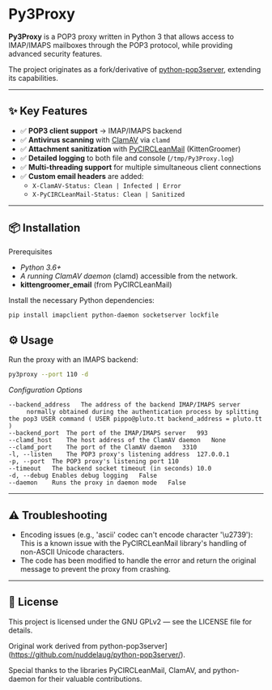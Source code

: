 # Py3Proxy

**Py3Proxy** is a POP3 proxy written in Python 3 that allows access to IMAP/IMAPS mailboxes through the POP3 protocol, while providing advanced security features.  

The project originates as a fork/derivative of [python-pop3server](https://github.com/nuddelaug/python-pop3server/), extending its capabilities.

---

## ✨ Key Features

- ✅ **POP3 client support** → IMAP/IMAPS backend  
- ✅ **Antivirus scanning** with [ClamAV](https://www.clamav.net/) via `clamd`  
- ✅ **Attachment sanitization** with [PyCIRCLeanMail](https://github.com/CIRCL/PyCIRCLeanMail) (KittenGroomer)  
- ✅ **Detailed logging** to both file and console (`/tmp/Py3Proxy.log`)  
- ✅ **Multi-threading support** for multiple simultaneous client connections  
- ✅ **Custom email headers** are added:
  - `X-ClamAV-Status: Clean | Infected | Error`  
  - `X-PyCIRCLeanMail-Status: Clean | Sanitized`  

---

## 📦 Installation

Prerequisites
- *Python 3.6+*
- *A running ClamAV daemon* (clamd) accessible from the network.
- **kittengroomer_email** (from PyCIRCLeanMail)

Install the necessary Python dependencies:
```bash
pip install imapclient python-daemon socketserver lockfile
```

##  ⚙️ Usage
Run the proxy with an IMAPS backend:
```bash
py3proxy --port 110 -d
```
*Configuration Options*

```
--backend_address	The address of the backend IMAP/IMAPS server
     normally obtained during the authentication process by splitting the pop3 USER command ( USER pippo@pluto.tt backend_address = pluto.tt )
--backend_port	The port of the IMAP/IMAPS server	993
--clamd_host	The host address of the ClamAV daemon	None
--clamd_port	The port of the ClamAV daemon	3310
-l, --listen	The POP3 proxy's listening address	127.0.0.1
-p, --port	The POP3 proxy's listening port	110
--timeout	The backend socket timeout (in seconds)	10.0
-d, --debug	Enables debug logging	False
--daemon	Runs the proxy in daemon mode	False
```

---
## ⚠️ Troubleshooting
- Encoding issues (e.g., 'ascii' codec can't encode character '\u2739'): This is a known issue with the PyCIRCLeanMail library's handling of non-ASCII Unicode characters.
- The code has been modified to handle the error and return the original message to prevent the proxy from crashing.

---

## 📜 License

This project is licensed under the GNU GPLv2 — see the LICENSE file for details.

Original work derived from python-pop3server](https://github.com/nuddelaug/python-pop3server/).

Special thanks to the libraries PyCIRCLeanMail, ClamAV, and python-daemon for their valuable contributions.
